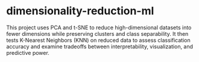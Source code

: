 # dimensionality-reduction-ml
This project uses PCA and t-SNE to reduce high-dimensional datasets into fewer dimensions while preserving clusters and class separability. It then tests K-Nearest Neighbors (KNN) on reduced data to assess classification accuracy and examine tradeoffs between interpretability, visualization, and predictive power.
